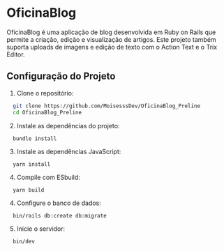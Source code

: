
# OficinaBlog

OficinaBlog é uma aplicação de blog desenvolvida em Ruby on Rails que permite a criação, edição e visualização de artigos. Este projeto também suporta uploads de imagens e edição de texto com o Action Text e o Trix Editor.


## Configuração do Projeto


1. Clone o repositório:
```bash
  git clone https://github.com/MoisesssDev/OficinaBlog_Preline
  cd OficinaBlog_Preline
```
    
2. Instale as dependências do projeto:
```
  bundle install
```

3. Instale as dependências JavaScript:
```
  yarn install
```

4. Compile com ESbuild:
```
  yarn build
```

4. Configure o banco de dados:
```
  bin/rails db:create db:migrate
```

5. Inicie o servidor:
```
  bin/dev
```